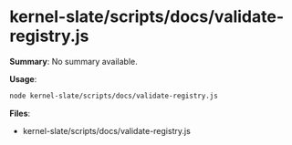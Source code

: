 # kernel-slate/scripts/docs/validate-registry.js

**Summary**: No summary available.

**Usage**:

```bash
node kernel-slate/scripts/docs/validate-registry.js
```

**Files**:
- kernel-slate/scripts/docs/validate-registry.js
